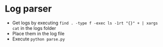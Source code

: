 # Log parser

- Get logs by executing `find . -type f -exec ls -1rt "{}" + | xargs cat` in the logs folder
- Place them in the log file
- Execute `python parse.py`
